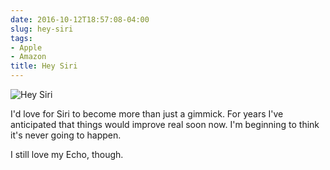 ```yaml
---
date: 2016-10-12T18:57:08-04:00
slug: hey-siri
tags:
- Apple
- Amazon
title: Hey Siri
---
```


![Hey Siri](/img/2016/no-siri.jpg)


I'd love for Siri to become more than just a gimmick. For years I've anticipated
that things would improve real soon now. I'm beginning to think it's never going
to happen.

I still love my Echo, though.

